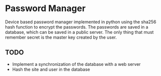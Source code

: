 # Password Manager
Device based password manager implemented in python using the sha256 hash function to encrypt the passwords.
The passwords are saved in a database, which can be saved in a public server.
The only thing that must remember secret is the master key created by the user.

## TODO
  * Implement a synchronization of the database with a web server
  * Hash the site and user in the database
